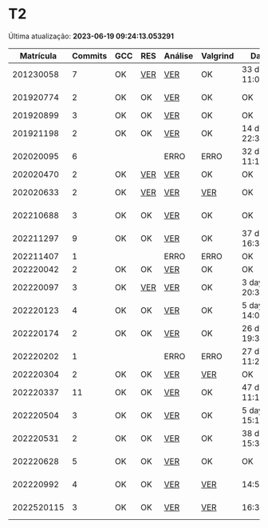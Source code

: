 # T2
Última atualização: **2023-06-19 09:24:13.053291**

|  Matrícula | Commits | GCC |  RES |  Análise |  Valgrind |  Data |  Duração | 
|---|---|---|---|---|---|---|---|
|  201230058 |  7 |  OK |  [VER](./relatorios/201230058/T2/resposta.txt) |   [VER](./relatorios/201230058/T2/report.html) |  OK |  33 days, 11:02:28 |  34 days, 20:33:45 | 
|  201920774 |  2 |  OK |  OK |   [VER](./relatorios/201920774/T2/report.html) |  OK |  OK |  1 day, 12:48:22 | 
|  201920899 |  3 |  OK |  OK |   [VER](./relatorios/201920899/T2/report.html) |  OK |  OK |  21:31:26 | 
|  201921198 |  2 |  OK |  OK |   [VER](./relatorios/201921198/T2/report.html) |  OK |  14 days, 22:37:07 |  0:02:19 | 
|  202020095 |  6 |   |   |   ERRO |  ERRO |  32 days, 11:16:37 |  34 days, 14:13:41 | 
|  202020470 |  2 |  OK |  [VER](./relatorios/202020470/T2/resposta.txt) |   [VER](./relatorios/202020470/T2/report.html) |  OK |  OK |  0:01:30 | 
|  202020633 |  2 |  OK |  [VER](./relatorios/202020633/T2/resposta.txt) |   [VER](./relatorios/202020633/T2/report.html) |  [VER](./relatorios/202020633/T2/valgrind.txt) |  OK |  7 days, 4:19:36 | 
|  202210688 |  3 |  OK |  OK |   [VER](./relatorios/202210688/T2/report.html) |  OK |  OK |  4 days, 12:27:54 | 
|  202211297 |  9 |  OK |  OK |   [VER](./relatorios/202211297/T2/report.html) |  OK |  37 days, 16:34:57 |  41 days, 4:39:59 | 
|  202211407 |  1 |   |   |   ERRO |  ERRO |  OK |  nada | 
|  202220042 |  2 |  OK |  OK |   [VER](./relatorios/202220042/T2/report.html) |  OK |  OK |  23:03:03 | 
|  202220097 |  3 |  OK |  [VER](./relatorios/202220097/T2/resposta.txt) |   [VER](./relatorios/202220097/T2/report.html) |  OK |  3 days, 20:35:19 |  4 days, 3:34:00 | 
|  202220123 |  4 |  OK |  OK |   [VER](./relatorios/202220123/T2/report.html) |  OK |  5 days, 14:07:33 |  7 days, 21:08:25 | 
|  202220174 |  2 |  OK |  OK |   [VER](./relatorios/202220174/T2/report.html) |  OK |  26 days, 19:35:11 |  0:01:25 | 
|  202220202 |  1 |   |   |   ERRO |  ERRO |  27 days, 11:20:02 |  nada | 
|  202220304 |  2 |  OK |  OK |   [VER](./relatorios/202220304/T2/report.html) |  [VER](./relatorios/202220304/T2/valgrind.txt) |  OK |  0:21:28 | 
|  202220337 |  11 |  OK |  OK |   [VER](./relatorios/202220337/T2/report.html) |  OK |  47 days, 11:10:17 |  50 days, 23:16:48 | 
|  202220504 |  3 |  OK |  OK |   [VER](./relatorios/202220504/T2/report.html) |  OK |  5 days, 15:17:31 |  8 days, 19:01:28 | 
|  202220531 |  2 |  OK |  OK |   [VER](./relatorios/202220531/T2/report.html) |  OK |  38 days, 15:37:13 |  35 days, 4:31:41 | 
|  202220628 |  5 |  OK |  OK |   [VER](./relatorios/202220628/T2/report.html) |  OK |  OK |  8 days, 23:30:51 | 
|  202220992 |  4 |  OK |  OK |   [VER](./relatorios/202220992/T2/report.html) |  [VER](./relatorios/202220992/T2/valgrind.txt) |  14:59:36 |  2 days, 5:27:35 | 
|  2022520115 |  3 |  OK |  OK |   [VER](./relatorios/2022520115/T2/report.html) |  [VER](./relatorios/2022520115/T2/valgrind.txt) |  16:35:23 |  1 day, 19:50:46 | 
